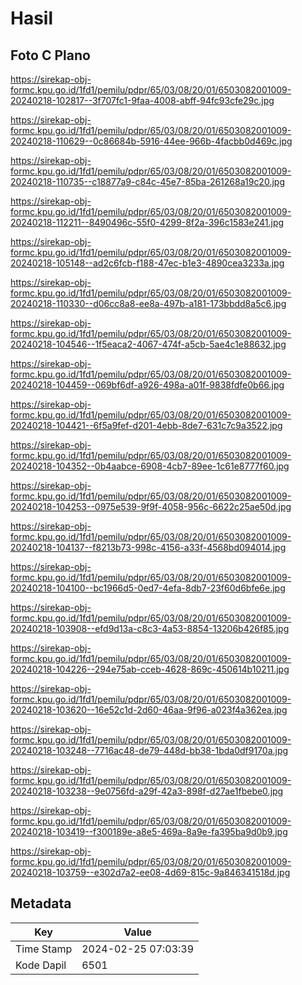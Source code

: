 # Hasil

## Foto C Plano

https://sirekap-obj-formc.kpu.go.id/1fd1/pemilu/pdpr/65/03/08/20/01/6503082001009-20240218-102817--3f707fc1-9faa-4008-abff-94fc93cfe29c.jpg

https://sirekap-obj-formc.kpu.go.id/1fd1/pemilu/pdpr/65/03/08/20/01/6503082001009-20240218-110629--0c86684b-5916-44ee-966b-4facbb0d469c.jpg

https://sirekap-obj-formc.kpu.go.id/1fd1/pemilu/pdpr/65/03/08/20/01/6503082001009-20240218-110735--c18877a9-c84c-45e7-85ba-261268a19c20.jpg

https://sirekap-obj-formc.kpu.go.id/1fd1/pemilu/pdpr/65/03/08/20/01/6503082001009-20240218-112211--8490496c-55f0-4299-8f2a-396c1583e241.jpg

https://sirekap-obj-formc.kpu.go.id/1fd1/pemilu/pdpr/65/03/08/20/01/6503082001009-20240218-105148--ad2c6fcb-f188-47ec-b1e3-4890cea3233a.jpg

https://sirekap-obj-formc.kpu.go.id/1fd1/pemilu/pdpr/65/03/08/20/01/6503082001009-20240218-110330--d06cc8a8-ee8a-497b-a181-173bbdd8a5c6.jpg

https://sirekap-obj-formc.kpu.go.id/1fd1/pemilu/pdpr/65/03/08/20/01/6503082001009-20240218-104546--1f5eaca2-4067-474f-a5cb-5ae4c1e88632.jpg

https://sirekap-obj-formc.kpu.go.id/1fd1/pemilu/pdpr/65/03/08/20/01/6503082001009-20240218-104459--069bf6df-a926-498a-a01f-9838fdfe0b66.jpg

https://sirekap-obj-formc.kpu.go.id/1fd1/pemilu/pdpr/65/03/08/20/01/6503082001009-20240218-104421--6f5a9fef-d201-4ebb-8de7-631c7c9a3522.jpg

https://sirekap-obj-formc.kpu.go.id/1fd1/pemilu/pdpr/65/03/08/20/01/6503082001009-20240218-104352--0b4aabce-6908-4cb7-89ee-1c61e8777f60.jpg

https://sirekap-obj-formc.kpu.go.id/1fd1/pemilu/pdpr/65/03/08/20/01/6503082001009-20240218-104253--0975e539-9f9f-4058-956c-6622c25ae50d.jpg

https://sirekap-obj-formc.kpu.go.id/1fd1/pemilu/pdpr/65/03/08/20/01/6503082001009-20240218-104137--f8213b73-998c-4156-a33f-4568bd094014.jpg

https://sirekap-obj-formc.kpu.go.id/1fd1/pemilu/pdpr/65/03/08/20/01/6503082001009-20240218-104100--bc1966d5-0ed7-4efa-8db7-23f60d6bfe6e.jpg

https://sirekap-obj-formc.kpu.go.id/1fd1/pemilu/pdpr/65/03/08/20/01/6503082001009-20240218-103908--efd9d13a-c8c3-4a53-8854-13206b426f85.jpg

https://sirekap-obj-formc.kpu.go.id/1fd1/pemilu/pdpr/65/03/08/20/01/6503082001009-20240218-104226--294e75ab-cceb-4628-869c-450614b10211.jpg

https://sirekap-obj-formc.kpu.go.id/1fd1/pemilu/pdpr/65/03/08/20/01/6503082001009-20240218-103620--16e52c1d-2d60-46aa-9f96-a023f4a362ea.jpg

https://sirekap-obj-formc.kpu.go.id/1fd1/pemilu/pdpr/65/03/08/20/01/6503082001009-20240218-103248--7716ac48-de79-448d-bb38-1bda0df9170a.jpg

https://sirekap-obj-formc.kpu.go.id/1fd1/pemilu/pdpr/65/03/08/20/01/6503082001009-20240218-103238--9e0756fd-a29f-42a3-898f-d27ae1fbebe0.jpg

https://sirekap-obj-formc.kpu.go.id/1fd1/pemilu/pdpr/65/03/08/20/01/6503082001009-20240218-103419--f300189e-a8e5-469a-8a9e-fa395ba9d0b9.jpg

https://sirekap-obj-formc.kpu.go.id/1fd1/pemilu/pdpr/65/03/08/20/01/6503082001009-20240218-103759--e302d7a2-ee08-4d69-815c-9a846341518d.jpg


## Metadata

| Key        | Value               |
| ---------- | ------------------- |
| Time Stamp | 2024-02-25 07:03:39 |
| Kode Dapil | 6501                |



